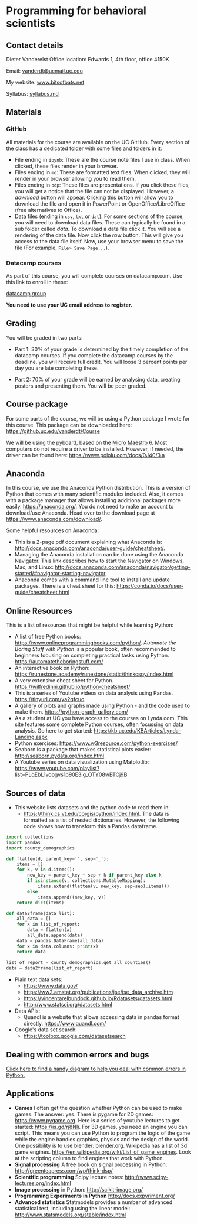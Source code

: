# Programming for behavioral scientists

## Contact details

Dieter Vanderelst
Office location: Edwards 1, 4th floor, office 4150K

Email: vanderdt@ucmail.uc.edu

My website: www.bitsofbats.net

Syllabus: [syllabus.md](syllabus.md)

## Materials

### GitHub

All materials for the course are available on the UC GitHub. Every section of the class has a dedicated folder with some files and folders in it:

- File ending in ```ipynb```: These are the course note files I use in class. When clicked, these files render in your browser.
- Files ending in ```md```: These are formatted text files. When clicked, they will render in your browser allowing you to read them.
- Files ending in ```odp```: These files are presentations. If you click these files, you will get a notice that the file can not be displayed. However, a *download* button will appear. Clicking this button will allow you to download the file and open it in PowerPoint or OpenOffice/LibreOffice (free alternatives to Office).
- Data files (ending in ```csv```, ```txt``` or ```dat```): For some sections of the course, you will need to download data files. These can typically be found in a sub folder called *data*. To download a data file click it.  You will see a rendering of the data file. Now click the *raw* button. This will give you access to the data file itself. Now, use your browser menu to save the file (For example, ```File> Save Page...```).

### Datacamp courses

As part of this course, you will complete courses on datacamp.com. Use this link to enroll in these:

[datacamp group](https://www.datacamp.com/groups/shared_links/04902021eeb0264251a7a6486a02929cb2221259) 

**You need to use your UC email address to register.**

## Grading

You will be graded in two parts:

+ Part 1: 30% of your grade is determined by the timely completion of the datacamp courses.  If you complete the datacamp courses by the deadline, you will receive full credit. You will loose 3 percent points per day you are late completing these.

+ Part 2: 70% of your grade will be earned by analysing data, creating posters and presenting them. You will be peer graded.


## Course package

For some parts of the course, we will be using a Python package I wrote for this course. This package can be downloaded here:  https://github.uc.edu/vanderdt/Course

We will be using the pyboard, based on the [Micro Maestro 6](https://www.pololu.com/product/1350). Most computers do not require a driver to be installed. However, if needed, the driver can be found here: https://www.pololu.com/docs/0J40/3.a

## Anaconda

In this course, we use the Anaconda Python distribution. This is a version of Python that comes with many scientific modules included. Also, it comes with a package manager that allows installing additional packages more easily. https://anaconda.org/. You do not need to make an account to download/use Anaconda. Head over to the download page at https://www.anaconda.com/download/.

Some helpful resources on Anaconda:

- This is a 2-page pdf document explaining what Anaconda is: http://docs.anaconda.com/anaconda/user-guide/cheatsheet/. 
- Managing the Anaconda installation can be done using the Anaconda Navigator. This link describes how to start the Navigator on Windows, Mac, and Linux: http://docs.anaconda.com/anaconda/navigator/getting-started/#navigator-starting-navigator
- Anaconda comes with a command line tool to install and update packages. There is a cheat sheet for this: https://conda.io/docs/user-guide/cheatsheet.html

## Online Resources

This is a list of resources that might be helpful while learning Python:

+ A list of free Python books: https://www.onlineprogrammingbooks.com/python/. *Automate the Boring Stuff with Python* is a popular book, often recommended to beginners focusing on completing practical tasks using Python. https://automatetheboringstuff.com/
+ An interactive book on Python: https://runestone.academy/runestone/static/thinkcspy/index.html
+ A very extensive cheat sheet for Python. https://wilfredinni.github.io/python-cheatsheet/
+ This is a series of Youtube videos on data analysis using Pandas. https://tinyurl.com/ya2qfcuo
+ A gallery of plots and graphs made using Python - and the code used to make them. https://python-graph-gallery.com/
+ As a student at UC you have access to the courses on Lynda.com. This site features some complete Python courses, often focussing on data analysis. Go here to get started: https://kb.uc.edu/KBArticles/Lynda-Landing.aspx
+ Python exercises: https://www.w3resource.com/python-exercises/
+ Seaborn is a package that makes statistical plots easier: http://seaborn.pydata.org/index.html
+ A Youtube series on data visualization using Matplotlib: https://www.youtube.com/playlist?list=PLqEbL1vopgvs1p90E3Ig_OTY08wBTCj9B

## Sources of data

* This website lists datasets and the python code to read them in:
  * https://think.cs.vt.edu/corgis/python/index.html. The data is formatted as a list of nested dictionaries. However, the following code shows how to transform this a Pandas dataframe. 

```python
import collections
import pandas
import county_demographics

def flatten(d, parent_key='', sep='_'):
    items = []
    for k, v in d.items():
        new_key = parent_key + sep + k if parent_key else k
        if isinstance(v, collections.MutableMapping):
            items.extend(flatten(v, new_key, sep=sep).items())
        else:
            items.append((new_key, v))
    return dict(items)

def data2frame(data_list):
    all_data = []
    for x in list_of_report:
        data = flatten(x)
        all_data.append(data)
    data = pandas.DataFrame(all_data)
    for x in data.columns: print(x)
    return data
    
list_of_report = county_demographics.get_all_counties()
data = data2frame(list_of_report)
```

* Plain text data sets:
  * https://www.data.gov/
  * https://ww2.amstat.org/publications/jse/jse_data_archive.htm
  * https://vincentarelbundock.github.io/Rdatasets/datasets.html
  * http://www.statsci.org/datasets.html
* Data APIs:
  * Quandl is a website that allows accessing data in pandas format directly. https://www.quandl.com/
* Google's data set search:
  * https://toolbox.google.com/datasetsearch

## Dealing with common errors and bugs

[Click here to find a handy diagram to help you deal with common errors in Python.](http://i.imgur.com/ZG4VcOp.jpg)

## Applications

- **Games** I often get the question whether Python can be used to make games. The answer: yes. There is pygame for 2D games: https://www.pygame.org. Here is a series of youtube lectures to get started: https://is.gd/rj8NIi. For 3D games, you need an engine you can script. This means you can use  Python to program the logic of the game while the engine handles graphics, physics and the design of the world. One possibility is to use blender: blender.org. Wikipedia has a list of 3d game engines. https://en.wikipedia.org/wiki/List_of_game_engines. Look at the scripting column to find engines that work with Python.
- **Signal processing** A free book on signal processing in Python: http://greenteapress.com/wp/think-dsp/
- **Scientific programming** Scipy lecture notes: http://www.scipy-lectures.org/index.html
- **Image processing** in Python: http://scikit-image.org/
- **Programming Experiments in Python** http://docs.expyriment.org/
- **Advanced statistics** Statmodels provides a number of advanced statistical test, including using the linear model: http://www.statsmodels.org/stable/index.html
